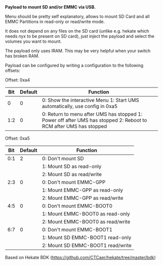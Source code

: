 **Payload to mount SD and/or EMMC via USB.**

Menu should be pretty self explanatory, allows to mount SD Card and all EMMC Partitions in read-only or read/write mode.  

It does not depend on any files on the SD card (unlike e.g. hekate which needs nyx to be present on SD card), just inject the payload and select the volumes you want to mount.
  
The payload only uses IRAM. This may be very helpful when your switch has broken RAM. 
  
Payload can be configured by writing a configuration to the following offsets:  
  
Offset: 0xa4  
  
| Bit | Default | Function                                                                                                          |
|-----|---------|-------------------------------------------------------------------------------------------------------------------|
| 0   | 0       | 0: Show the interactive Menu 1: Start UMS automatically, use config in 0xa5                                       |
| 1:2 | 0       | 0: Return to menu after UMS has stopped 1: Power off after UMS has stopped 2: Reboot to RCM after UMS has stopped |

Offset: 0xa5  
  
| Bit | Default | Function                           |
|-----|---------|------------------------------------|
| 0:1 | 2       | 0: Don't mount SD                  |
|     |         | 1: Mount SD as read-only           |
|     |         | 2: Mount SD as read/write          |
| 2:3 | 0       | 0: Don't mount EMMC-GPP            |
|     |         | 1: Mount EMMC-GPP as read-only     |
|     |         | 2: Mount EMMC-GPP as read/write    |
| 4:5 | 0       | 0: Don't mount EMMC-BOOT0          |
|     |         | 1: Mount EMMC-BOOT0 as read-only   |
|     |         | 2: Mount EMMC-BOOT0 as read/write  |
| 6:7 | 0       | 0: Don't mount EMMC-BOOT1          |
|     |         | 1: Mount SD EMMC-BOOT1 read-only   |
|     |         | 2: Mount SD EMMC-BOOT1 read/write  |
  
Based on Hekate BDK (https://github.com/CTCaer/hekate/tree/master/bdk)
